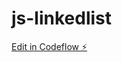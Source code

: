 # js-linkedlist

[Edit in Codeflow ⚡️](https://stackblitz.com/~/github.com/nallaajaykrishnareddy/js-linkedlist)